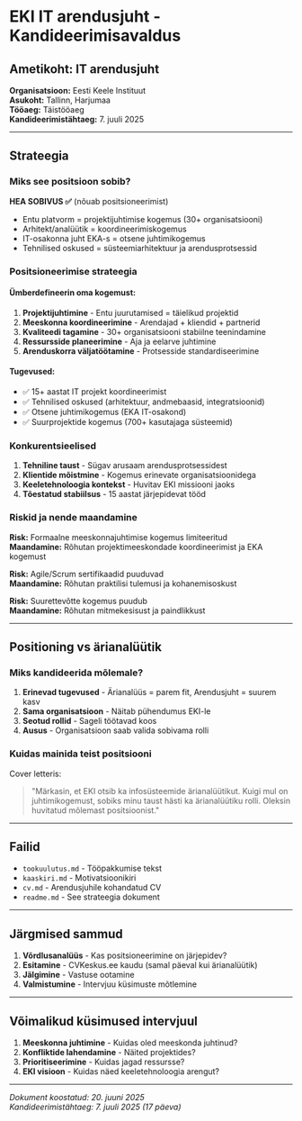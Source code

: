 # EKI IT arendusjuht - Kandideerimisavaldus

## Ametikoht: IT arendusjuht
**Organisatsioon:** Eesti Keele Instituut  
**Asukoht:** Tallinn, Harjumaa  
**Tööaeg:** Täistööaeg  
**Kandideerimistähtaeg:** 7. juuli 2025  

---

## Strateegia

### Miks see positsioon sobib?

**HEA SOBIVUS ✅** (nõuab positsioneerimist)
- Entu platvorm = projektijuhtimise kogemus (30+ organisatsiooni)
- Arhitekt/analüütik = koordineerimiskogemus
- IT-osakonna juht EKA-s = otsene juhtimikogemus
- Tehnilised oskused = süsteemiarhitektuur ja arendusprotsessid

### Positsioneerimise strateegia

#### Ümberdefineerin oma kogemust:
1. **Projektijuhtimine** - Entu juurutamised = täielikud projektid
2. **Meeskonna koordineerimine** - Arendajad + kliendid + partnerid
3. **Kvaliteedi tagamine** - 30+ organisatsiooni stabiilne teenindamine
4. **Ressursside planeerimine** - Aja ja eelarve juhtimine
5. **Arenduskorra väljatöötamine** - Protsesside standardiseerimine

#### Tugevused:
- ✅ 15+ aastat IT projekt koordineerimist
- ✅ Tehnilised oskused (arhitektuur, andmebaasid, integratsioonid)
- ✅ Otsene juhtimikogemus (EKA IT-osakond)
- ✅ Suurprojektide kogemus (700+ kasutajaga süsteemid)

### Konkurentsieelised

1. **Tehniline taust** - Sügav arusaam arendusprotsessidest
2. **Klientide mõistmine** - Kogemus erinevate organisatsioonidega
3. **Keeletehnoloogia kontekst** - Huvitav EKI missiooni jaoks
4. **Tõestatud stabiilsus** - 15 aastat järjepidevat tööd

### Riskid ja nende maandamine

**Risk:** Formaalne meeskonnajuhtimise kogemus limiteeritud  
**Maandamine:** Rõhutan projektimeeskondade koordineerimist ja EKA kogemust

**Risk:** Agile/Scrum sertifikaadid puuduvad  
**Maandamine:** Rõhutan praktilisi tulemusi ja kohanemisoskust

**Risk:** Suurettevõtte kogemus puudub  
**Maandamine:** Rõhutan mitmekesisust ja paindlikkust

---

## Positioning vs ärianalüütik

### Miks kandideerida mõlemale?

1. **Erinevad tugevused** - Ärianalüüs = parem fit, Arendusjuht = suurem kasv
2. **Sama organisatsioon** - Näitab pühendumus EKI-le
3. **Seotud rollid** - Sageli töötavad koos
4. **Ausus** - Organisatsioon saab valida sobivama rolli

### Kuidas mainida teist positsiooni

Cover letteris:
> "Märkasin, et EKI otsib ka infosüsteemide ärianalüütikut. Kuigi mul on juhtimikogemust, sobiks minu taust hästi ka ärianalüütiku rolli. Oleksin huvitatud mõlemast positsioonist."

---

## Failid

- `tookuulutus.md` - Tööpakkumise tekst
- `kaaskiri.md` - Motivatsioonikiri  
- `cv.md` - Arendusjuhile kohandatud CV
- `readme.md` - See strateegia dokument

---

## Järgmised sammud

1. **Võrdlusanalüüs** - Kas positsioneerimine on järjepidev?
2. **Esitamine** - CVKeskus.ee kaudu (samal päeval kui ärianalüütik)
3. **Jälgimine** - Vastuse ootamine
4. **Valmistumine** - Intervjuu küsimuste mõtlemine

---

## Võimalikud küsimused intervjuul

1. **Meeskonna juhtimine** - Kuidas oled meeskonda juhtinud?
2. **Konfliktide lahendamine** - Näited projektides?
3. **Prioritiseerimine** - Kuidas jagad ressursse?
4. **EKI visioon** - Kuidas näed keeletehnoloogia arengut?

---

*Dokument koostatud: 20. juuni 2025*  
*Kandideerimistähtaeg: 7. juuli 2025 (17 päeva)*

